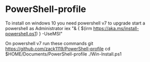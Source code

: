 # PowerShell-profile

To install on windows 10 you need powershell v7 to upgrade start a powershell as Administrator
iex "& { $(irm https://aka.ms/install-powershell.ps1) } -UseMSI"

On powershell v7 run these commands
git https://github.com/zack1119/PowerShell-profile
cd $HOME/Documents/PowerShell-profile
./Win-Install.ps1
